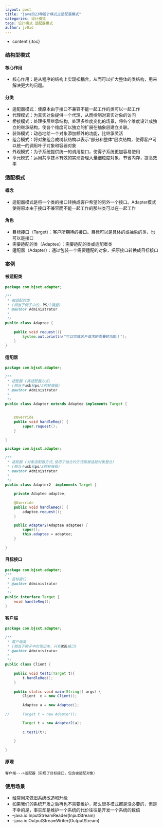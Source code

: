 ```yaml
---
layout: post
title: "java的23种设计模式之适配器模式"
categories: 设计模式
tags: 设计模式 适配器模式
author: jv0id
---
```


* content
{:toc}
### 结构型模式

#### 核心作用

- 核心作用：是从程序的结构上实现松耦合，从而可以扩大整体的类结构，用来解决更大的问题。

#### 分类

- 适配器模式：使原本由于接口不兼容不能一起工作的类可以一起工作
- 代理模式：为真实对象提供一个代理，从而控制对真实对象的访问
- 桥接模式：处理多层继承结构，处理多维度变化的场景，将各个维度设计成独立的继承结构，使各个维度可以独立的扩展在抽象层建立关联。
- 装饰模式：动态地给一个对象添加额外的功能，比继承灵活
- 组合模式：将对象组合成树状结构以表示”部分和整体”层次结构，使得客户可以统一的调用叶子对象和容器对象
- 外观模式：为子系统提供统一的调用接口，使得子系统更加容易使用
- 享元模式：运用共享技术有效的实现管理大量细粒度对象，节省内存，提高效率



### 适配模式

#### 概念

- 适配器模式是将一个类的接口转换成客户希望的另外一个接口。Adapter模式使得原本由于接口不兼容而不能一起工作的那些类可以在一起工作

#### 角色

- 目标接口（Target）：客户所期待的接口。目标可以是具体的或抽象的类，也可以是接口
- 需要适配的类（Adaptee）：需要适配的类或适配者类
- 适配器（Adapter）：通过包装一个需要适配的对象，把原接口转换成目标接口



### 案例

#### 被适配类

```java
package com.bjsxt.adapter;

/**
 * 被适配的类
 * (相当于例子中的，PS/2键盘)
 * @author Administrator
 *
 */
public class Adaptee {
	
	public void request(){
		System.out.println("可以完成客户请求的需要的功能！");
	}
}
```



#### 适配器

```java
package com.bjsxt.adapter;

/**
 * 适配器 (类适配器方式)
 * (相当于usb和ps/2的转接器)
 * @author Administrator
 *
 */
public class Adapter extends Adaptee implements Target {
	
	
	@Override
	public void handleReq() {
		super.request();
	}
	
}

```

```java
package com.bjsxt.adapter;

/**
 * 适配器 (对象适配器方式,使用了组合的方式跟被适配对象整合)
 * (相当于usb和ps/2的转接器)
 * @author Administrator
 *
 */
public class Adapter2  implements Target {
	
	private Adaptee adaptee;
	
	@Override
	public void handleReq() {
		adaptee.request();
	}

	public Adapter2(Adaptee adaptee) {
		super();
		this.adaptee = adaptee;
	}
	
}

```



#### 目标接口

```java
package com.bjsxt.adapter;
/**
 * 目标接口
 * @author Administrator
 *
 */
public interface Target {
	void handleReq();
}

```



#### 客户端

```java
package com.bjsxt.adapter;

/**
 * 客户端类
 * (相当于例子中的笔记本，只有USB接口)
 * @author Administrator
 *
 */
public class Client {
	
	public void test1(Target t){
		t.handleReq();
	}
	
	public static void main(String[] args) {
		Client  c = new Client();
		
		Adaptee a = new Adaptee();
		
//		Target t = new Adapter();

		Target t = new Adapter2(a);
		
		c.test1(t);
		
	}
	
}

```



#### 原理

```
客户端--->适配器（实现了目标接口，包含被适配对象）
```



### 使用场景

- 经常用来做旧系统改造和升级
- 如果我们的系统开发之后再也不需要维护，那么很多模式都是没必要的，但是不幸的是，事实却是维护一个系统的代价往往是开发一个系统的数倍
- –java.io.InputStreamReader(InputStream)
- –java.io.OutputStreamWriter(OutputStream)
